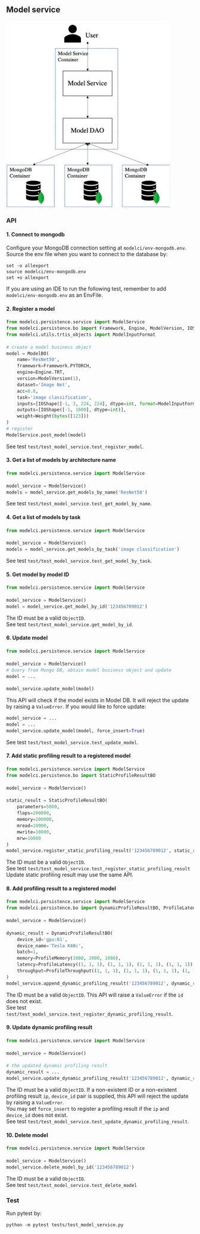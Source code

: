 ## Model service
<img src="../../docs/img/model-service-block-diagram.png" alt="model service block diagram" height=500 />

### API

#### 1. Connect to mongodb
Configure your MongoDB connection setting at `modelci/env-mongodb.env`. Source the env file when you want to connect
to the database by:
```shell script
set -o allexport
source modelci/env-mongodb.env
set +o allexport
```
If you are using an IDE to run the following test, remember to add `modelci/env-mongodb.env` as an EnvFile.

#### 2. Register a model
```python
from modelci.persistence.service import ModelService
from modelci.persistence.bo import Framework, Engine, ModelVersion, IOShape, Weight, ModelBO
from modelci.utils.trtis_objects import ModelInputFormat

# create a model business object
model = ModelBO(
    name='ResNet50', 
    framework=Framework.PYTORCH, 
    engine=Engine.TRT, 
    version=ModelVersion(1),
    dataset='Image Net', 
    acc=0.8,
    task='image classification',
    inputs=[IOShape([-1, 3, 224, 224], dtype=int, format=ModelInputFormat.FORMAT_NCHW)],
    outputs=[IOShape([-1, 1000], dtype=int)], 
    weight=Weight(bytes([123]))
)
# register
ModelService.post_model(model)
```
See test `test/test_model_service.test_register_model`.

#### 3. Get a list of models by architecture name
```python
from modelci.persistence.service import ModelService

model_service = ModelService()
models = model_service.get_models_by_name('ResNet50')
```
See test `test/test_model_service.test_get_model_by_name`.

#### 4. Get a list of models by task
```python
from modelci.persistence.service import ModelService

model_service = ModelService()
models = model_service.get_models_by_task('image classification')
```
See test `test/test_model_service.test_get_model_by_task`.

#### 5. Get model by model ID
```python
from modelci.persistence.service import ModelService

model_service = ModelService()
model = model_service.get_model_by_id('123456789012')
```
The ID must be a valid `ObjectID`.  
See test `test/test_model_service.get_model_by_id`.

#### 6. Update model
```python
from modelci.persistence.service import ModelService

model_service = ModelService()
# Query from Mongo DB, obtain model business object and update
model = ...

model_service.update_model(model)
```
This API will check if the model exists in Model DB. It will reject the update by raising a `ValueError`. If you would like to force update:
```python
model_service = ...
model = ...
model_service.update_model(model, force_insert=True)
```
See test `test/test_model_service.test_update_model`.

#### 7. Add static profiling result to a registered model
```python
from modelci.persistence.service import ModelService
from modelci.persistence.bo import StaticProfileResultBO

model_service = ModelService()

static_result = StaticProfileResultBO(
    parameters=5000, 
    flops=200000, 
    memory=200000, 
    mread=10000, 
    mwrite=10000, 
    mrw=10000
)
model_service.register_static_profiling_result('123456789012', static_result)
```
The ID must be a valid `ObjectID`.  
See test `test/test_model_service.test_register_static_profiling_result`  
Update static profiling result may use the same API.

#### 8. Add profiling result to a registered model
```python
from modelci.persistence.service import ModelService
from modelci.persistence.bo import DynamicProfileResultBO, ProfileLatency, ProfileMemory, ProfileThroughput

model_service = ModelService()

dynamic_result = DynamicProfileResultBO(
    device_id='gpu:01', 
    device_name='Tesla K40c', 
    batch=1, 
    memory=ProfileMemory(1000, 2000, 1000),
    latency=ProfileLatency((1, 1, 1), (1, 1, 1), (1, 1, 1), (1, 1, 1)),
    throughput=ProfileThroughput((1, 1, 1), (1, 1, 1), (1, 1, 1), (1, 1, 1))
)
model_service.append_dynamic_profiling_result('123456789012', dynamic_result)
```
The ID must be a valid `ObjectID`. This API will raise a `ValueError` if the `id` does not exist.    
See test `test/test_model_service.test_register_dynamic_profiling_result`.

#### 9. Update dynamic profiling result
```python
from modelci.persistence.service import ModelService

model_service = ModelService()

# the updated dynamic profiling result
dynamic_result = ...
model_service.update_dynamic_profiling_result('123456789012', dynamic_result)
```
The ID must be a valid `ObjectID`. If a non-existent ID or a non-existent profiling result `ip`, `device_id` pair is supplied, this API will reject the update by raising a `ValueError`.  
You may set `force_insert` to register a profiling result if the `ip` and `device_id` does not exist.  
See test `test/test_model_service.test_update_dynamic_profiling_result`.  

#### 10. Delete model
```python
from modelci.persistence.service import ModelService

model_service = ModelService()
model_service.delete_model_by_id('123456789012')
```
The ID must be a valid `ObjectID`.  
See test `test/test_model_service.test_delete_model`  

### Test
Run pytest by:
```shell script
python -m pytest tests/test_model_service.py
```
